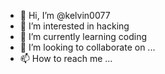 - 👋 Hi, I’m @kelvin0077
- 👀 I’m interested in  hacking
- 🌱 I’m currently learning coding
- 💞️ I’m looking to collaborate on ...
- 📫 How to reach me ...

<!---
kelvin0077/kelvin0077 is a ✨ special ✨ repository because its `README.md` (this file) appears on your GitHub profile.
You can click the Preview link to take a look at your changes.
--->
